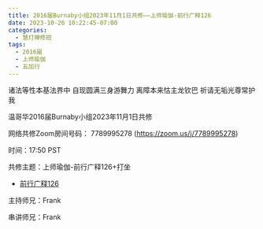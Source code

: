 ```yaml
---
title: 2016届Burnaby小组2023年11月1日共修——上师瑜伽-前行广释126
date: 2023-10-26 10:22:45-07:00
categories:
  - 慧灯禅修班
tags:
  - 2016届
  - 上师瑜伽
  - 五加行
---
```

诸法等性本基法界中 自现圆满三身游舞力 离障本来怙主龙钦巴 祈请无垢光尊常护我

温哥华2016届Burnaby小组2023年11月1日共修

网络共修Zoom房间号码： 7789995278 (<https://zoom.us/j/7789995278>)

时间：17:50 PST

共修主题：上师瑜伽-前行广释126+打坐
* [前行广释126](https://www.riyuebianzhao.com/%E5%88%9D%E7%BA%A7/%E5%8A%A0%E8%A1%8C/%E5%A4%A7%E5%9C%86%E6%BB%A1%E5%89%8D%E8%A1%8C/%E4%B8%8A%E5%B8%88%E8%AF%BE%E5%A0%82-%E5%A4%A7%E5%9C%86%E6%BB%A1%E5%89%8D%E8%A1%8C/%E4%B8%8A%E5%B8%88%E8%AF%BE%E5%A0%82-%E5%89%8D%E8%A1%8C%E5%B9%BF%E9%87%8A126)


主持师兄：Frank

串讲师兄：Frank
